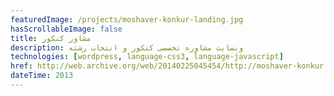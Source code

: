```yaml
---
featuredImage: /projects/moshaver-konkur-landing.jpg
hasScrollableImage: false
title: مشاور کنکور
description: وبسایت مشاوره تخصصی کنکور و انتخاب رشته
technologies: [wordpress, language-css3, language-javascript]
href: http://web.archive.org/web/20140225045454/http://moshaver-konkur.ir/
dateTime: 2013
---
```

